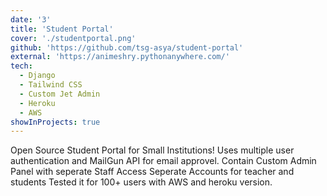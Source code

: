 ```yaml
---
date: '3'
title: 'Student Portal'
cover: './studentportal.png'
github: 'https://github.com/tsg-asya/student-portal'
external: 'https://animeshry.pythonanywhere.com/'
tech:
  - Django
  - Tailwind CSS
  - Custom Jet Admin
  - Heroku
  - AWS
showInProjects: true
---
```


Open Source Student Portal for Small Institutions!
Uses multiple user authentication and MailGun API for email approvel.
Contain Custom Admin Panel with seperate Staff Access
Seperate Accounts for teacher and students
Tested it for 100+ users with AWS and heroku version.

